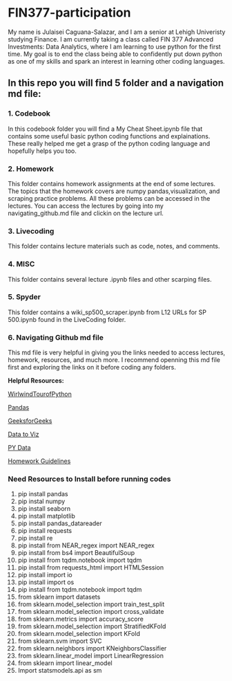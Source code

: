 # FIN377-participation

My name is Julaisei Caguana-Salazar, and I am a senior at Lehigh Univeristy studying Finance. I am currently taking a class called FIN 377 Advanced Investments: Data Analytics, where I am learning to use python for the first time. My goal is to end the class being able to confidently put down python as one of my skills and spark an interest in learning other coding languages.

## In this repo you will find 5 folder and a navigation md file:

### 1. Codebook
 In this codebook folder you will find a My Cheat Sheet.ipynb file that contains some useful basic python coding functions and explainations. These really helped me get a grasp of the python coding language and hopefully helps you too.

### 2. Homework
This folder contains homework assignments at the end of some lectures. The topics that the homework covers are numpy pandas,visualization, and scraping practice problems. All these problems can be accessed in the lectures. You can access the lectures by going into my navigating_github.md file and clickin on the lecture url. 

### 3. Livecoding
This folder contains lecture materials such as code, notes, and comments. 

### 4. MISC
This folder contains several lecture .ipynb files and other scarping files.

### 5. Spyder
This folder contains a wiki_sp500_scraper.ipynb from L12 URLs for SP 500.ipynb found in the LiveCoding folder.

### 6. Navigating Github md file
This md file is very helpful in giving you the links needed to access lectures, homework, resources, and much more. I recommend openning this md file first and exploring the links on it before coding any folders. 

**Helpful Resources:**

[WirlwindTourofPython](https://github.com/jakevdp/WhirlwindTourOfPython)

[Pandas](https://pandas.pydata.org/)

[GeeksforGeeks](https://www.geeksforgeeks.org/)

[Data to Viz](https://www.data-to-viz.com/)

[PY Data](https://seaborn.pydata.org/generated/seaborn.catplot.html)

[Homework Guidelines](https://ledatascifi.github.io/assignments/asgn05.html)

### Need Resources to Install before running codes
1.  pip install pandas
2.  pip instal numpy 
3.  pip install seaborn 
4.  pip install matplotlib
5.  pip install pandas_datareader
6.  pip install requests
7.  pip install re
8.  pip install from NEAR_regex import NEAR_regex 
9.  pip install from bs4 import BeautifulSoup
10. pip install from tqdm.notebook import tqdm
11. pip install from requests_html import HTMLSession
12. pip install import io
12. pip install import os
13. pip install from tqdm.notebook import tqdm
14. from sklearn import datasets
15. from sklearn.model_selection import train_test_split
16. from sklearn.model_selection import cross_validate
17. from sklearn.metrics import accuracy_score
18. from sklearn.model_selection import StratifiedKFold 
19. from sklearn.model_selection import KFold
20. from sklearn.svm import SVC
21. from sklearn.neighbors import KNeighborsClassifier
22. from sklearn.linear_model import LinearRegression
23. from sklearn import linear_model
24. Import statsmodels.api as sm  
